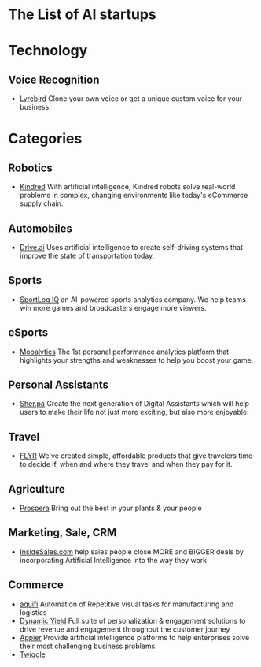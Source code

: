 # The List of AI startups

# Technology 
## Voice Recognition
- [Lyrebird](https://lyrebird.ai/) Clone your own voice or get a unique custom voice for your business.


# Categories

## Robotics
- [Kindred](https://www.kindred.ai/) With artificial intelligence, Kindred robots solve real-world problems in complex, changing environments like today's eCommerce supply chain.

## Automobiles
- [Drive.ai](https://www.drive.ai/) Uses artificial intelligence to create self-driving systems that improve the state of transportation today.

## Sports
- [SportLog IQ](http://sportlogiq.com/) an AI-powered sports analytics company. We help teams win more games and broadcasters engage more viewers.

## eSports
- [Mobalytics](https://mobalytics.gg/) The 1st personal performance analytics platform that highlights your strengths and weaknesses to help you boost your game.

## Personal Assistants
- [Sher.pa](https://sher.pa/) Create the next generation of Digital Assistants which will help users to make their life not just more exciting, but also more enjoyable.

## Travel
- [FLYR](http://flyrlabs.com/) We've created simple, affordable products that give travelers time to decide if, when and where they travel and when they pay for it.

## Agriculture
- [Prospera](http://prospera.ag/) Bring out the best in your plants & your people

## Marketing, Sale, CRM
- [InsideSales.com](http://insidesales.com/) help sales people close MORE and BIGGER deals by incorporating Artificial Intelligence into the way they work

## Commerce
- [aquifi](http://www.aquifi.com/) Automation of Repetitive visual tasks for manufacturing and logistics
- [Dynamic Yield](https://www.dynamicyield.com/) Full suite of personalization & engagement solutions to drive revenue and engagement throughout the customer journey
- [Appier](https://www.appier.com/en/index.html) Provide artificial intelligence platforms to help enterprises solve their most challenging business problems.
- [Twiggle](https://www.twiggle.com/) 